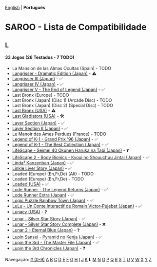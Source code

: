 [English](../en-us/L.md) | **Português**

# SAROO - Lista de Compatibilidade

## L

#### 33 Jogos (26 Testados - 7 TODO)

- La Mansion de las Almas Ocultas (Spain) - TODO
- [Langrisser - Dramatic Edition (Japan)](../../../Regions/Retails/Japan/T-2507G/01/README.md) - :warning:
- [Langrisser III (Japan)](../../../Regions/Retails/Japan/T-2502G/01/README.md) - :white_check_mark:
- [Langrisser IV (Japan)](../../../Regions/Retails/Japan/T-2505G/01/README.md) - :white_check_mark:
- [Langrisser V - The End of Legend (Japan)](../../../Regions/Retails/Japan/T-2509G/01/README.md) - :white_check_mark:
- Last Bronx (Europe) - TODO
- Last Bronx (Japan) (Disc 1) (Arcade Disc) - TODO
- Last Bronx (Japan) (Disc 2) (Special Disc) - TODO
- [Last Bronx (USA)](../../../Regions/Retails/USA/MK-81078/01/README.md) - :warning:
- [Last Gladiators (USA)](../../../Regions/Retails/USA/T-4804H/01/README.md) - :hammer_and_wrench:
- [Layer Section (Japan)](../../../Regions/Retails/Japan/T-1101G/01/README.md) - :white_check_mark:
- [Layer Section II (Japan)](../../../Regions/Retails/Japan/T-26409G/01/README.md) - :white_check_mark:
- Le Manoir des Ames Perdues (France) - TODO
- [Legend of K-1 - Grand Prix '96 (Japan)](../../../Regions/Retails/Japan/T-7503G/01/README.md) - :white_check_mark:
- [Legend of K-1 - The Best Collection (Japan)](../../../Regions/Retails/Japan/T-7501G/01/README.md) - :white_check_mark:
- [LifeScape - Seimei 40 Okunen Haruka na Tabi (Japan)](../../../Regions/Retails/Japan/T-26405G/01/README.md) - :question:
- [LifeScape 2 - Body Bionics - Kyoui no Shouuchuu Jintai (Japan)](../../../Regions/Retails/Japan/T-26411G/01/README.md) - :white_check_mark:
- [Linda³ Kanzenban (Japan)](../../../Regions/Retails/Japan/T-2112G/01/README.md) - :white_check_mark:
- [Linkle Liver Story (Japan)](../../../Regions/Retails/Japan/GS-9055/01/README.md) - :white_check_mark:
- Loaded (Europe) (En,Fr,De) (Alt) - TODO
- Loaded (Europe) (En,Fr,De) - TODO
- [Loaded (USA)](../../../Regions/Retails/USA/T-12519H/01/README.md) - :white_check_mark:
- [Lode Runner - The Legend Returns (Japan)](../../../Regions/Retails/Japan/T-25101G/01/README.md) - :white_check_mark:
- [Lode Runner Extra (Japan)](../../../Regions/Retails/Japan/T-25103G/01/README.md) - :white_check_mark:
- [Logic Puzzle Rainbow Town (Japan)](../../../Regions/Retails/Japan/T-4303G/01/README.md) - :white_check_mark:
- [LuLu - Un Conte Interactif de Romain Victor-Pujebet (Japan)](../../../Regions/Retails/Japan/GS-9118/01/README.md) - :white_check_mark:
- [Lunacy (USA)](../../../Regions/Retails/USA/T-14403H/01/README.md) - :question:
- [Lunar - Silver Star Story (Japan)](../../../Regions/Retails/Japan/T-27901G/01/README.md) - :white_check_mark:
- [Lunar - Silver Star Story Complete (Japan)](../../../Regions/Retails/Japan/T-27904G/01/README.md) - :x:
- [Lunar 2 - Eternal Blue (Japan)](../../../Regions/Retails/Japan/T-27906G/01/README.md) - :question:
- [Lupin Sansei - Pyramid no Kenja (Japan)](../../../Regions/Retails/Japan/T-2004G/01/README.md) - :white_check_mark:
- [Lupin the 3rd - The Master File (Japan)](../../../Regions/Retails/Japan/T-18801G/01/README.md) - :white_check_mark:
- [Lupin the 3rd Chronicles (Japan)](../../../Regions/Retails/Japan/T-18804G/01/README.md) - :question:

Navegação:
[# (0-9)](./09.md) [A](./A.md) [B](./B.md) [C](./C.md) [D](./D.md) [E](./E.md) [F](./F.md) [G](./G.md) [H](./H.md) [I](./I.md) [J](./J.md) [K](./K.md) **L** [M](./M.md) [N](./N.md) [O](./O.md) [P](./P.md) [Q](./Q.md) [R](./R.md) [S](./S.md) [T](./T.md) [U](./U.md) [V](./V.md) [W](./W.md) [X](./X.md) [Y](./Y.md) [Z](./Z.md)
